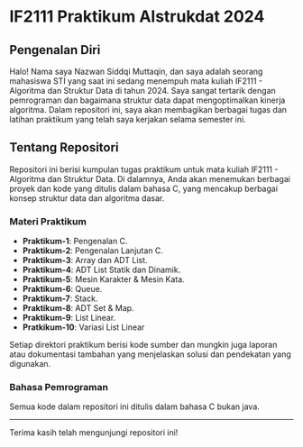 # IF2111 Praktikum Alstrukdat 2024

## Pengenalan Diri

Halo! Nama saya Nazwan Siddqi Muttaqin, dan saya adalah seorang mahasiswa STI yang saat ini sedang menempuh mata kuliah IF2111 - Algoritma dan Struktur Data di tahun 2024. Saya sangat tertarik dengan pemrograman dan bagaimana struktur data dapat mengoptimalkan kinerja algoritma. Dalam repositori ini, saya akan membagikan berbagai tugas dan latihan praktikum yang telah saya kerjakan selama semester ini.

## Tentang Repositori

Repositori ini berisi kumpulan tugas praktikum untuk mata kuliah IF2111 - Algoritma dan Struktur Data. Di dalamnya, Anda akan menemukan berbagai proyek dan kode yang ditulis dalam bahasa C, yang mencakup berbagai konsep struktur data dan algoritma dasar.

### Materi Praktikum

- **Praktikum-1**: Pengenalan C.
- **Praktikum-2**: Pengenalan Lanjutan C.
- **Praktikum-3**: Array dan ADT List.
- **Praktikum-4**: ADT List Statik dan Dinamik.
- **Praktikum-5**: Mesin Karakter & Mesin Kata.
- **Praktikum-6**: Queue.
- **Praktikum-7**: Stack.
- **Praktikum-8**: ADT Set & Map.
- **Praktikum-9**: List Linear.
- **Pratkikum-10**: Variasi List Linear


Setiap direktori praktikum berisi kode sumber dan mungkin juga laporan atau dokumentasi tambahan yang menjelaskan solusi dan pendekatan yang digunakan.

### Bahasa Pemrograman

Semua kode dalam repositori ini ditulis dalam bahasa C bukan java.

---

Terima kasih telah mengunjungi repositori ini!

